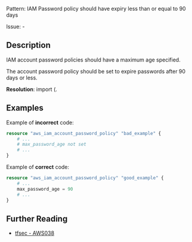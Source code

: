 Pattern: IAM Password policy should have expiry less than or equal to 90 days

Issue: -

## Description

IAM account password policies should have a maximum age specified. 

The account password policy should be set to expire passwords after 90 days or less.

**Resolution**: import (.

## Examples

Example of **incorrect** code:

```terraform
resource "aws_iam_account_password_policy" "bad_example" {
	# ...
	# max_password_age not set
	# ...
}
```

Example of **correct** code:

```terraform
resource "aws_iam_account_password_policy" "good_example" {
	# ...
	max_password_age = 90
	# ...
}
```

## Further Reading

* [tfsec - AWS038](https://tfsec.dev/docs/aws/AWS038/)